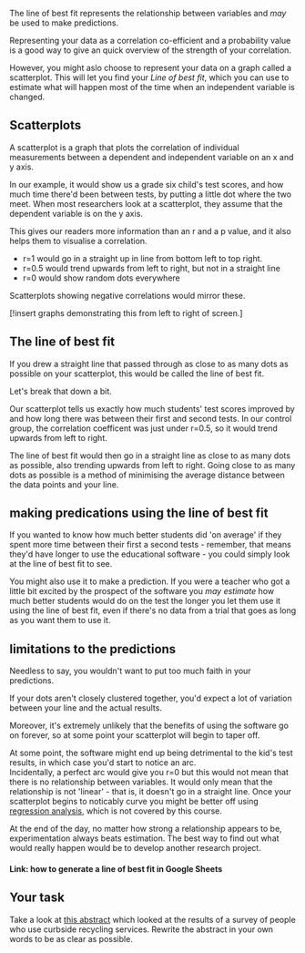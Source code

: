 The line of best fit represents the relationship between variables and _may_ be used to make predictions.  

Representing your data as a correlation co-efficient and a probability value is a good way to give an quick overview of the strength of your correlation.

However, you might aslo choose to represent your data on a graph called a scatterplot.  This will let you find your _Line of best fit_, which you can use to estimate what will happen most of the time when an independent variable is changed.
## Scatterplots

A scatterplot is a graph that plots the correlation of individual measurements between a dependent and independent variable on an x and y axis.

In our example, it would show us a grade six child's test scores, and how much time there'd been between tests, by putting a little dot where the two meet.  When most researchers look at a scatterplot, they assume that the dependent variable is on the y axis.   

This gives our readers more information than an r and a p value, and it also helps them to visualise a correlation.  

* r=1 would go in a straight up in line from bottom left to top right.
* r=0.5 would trend upwards from left to right, but not in a straight line
* r=0 would show random dots everywhere

Scatterplots showing negative correlations would mirror these.

[!insert graphs demonstrating this from left to right of screen.]

## The line of best fit

If you drew a straight line that passed through as close to as many dots as possible on your scatterplot, this would be called the line of best fit.  

Let's break that down a bit.

Our scatterplot tells us exactly how much students' test scores improved by and how long there was between their first and second tests.  In our control group, the correlation coefficent was just under r=0.5, so it would trend upwards from left to right.  

The line of best fit would then go in a straight line as close to as many dots as possible, also trending upwards from left to right. Going close to as many dots as possible is a method of minimising the average distance between the data points and your line.  

## making predications using the line of best fit

If you wanted to know how much better students did 'on average' if they spent more time between their first a second tests - remember, that means they'd have longer to use the educational software - you could simply look at the line of best fit to see.  

You might also use it to make a prediction.  If you were a teacher who got a little bit excited by the prospect of the software you _may estimate_ how much better students would do on the test the longer you let them use it using the line of best fit, even if there's no data from a trial that goes as long as you want them to use it.

## limitations to the predictions

Needless to say, you wouldn't want to put too much faith in your predictions.

If your dots aren't closely clustered together, you'd expect a lot of variation between your line and the actual results.

Moreover, it's extremely unlikely that the benefits of using the software go on forever, so at some point your scatterplot will begin to taper off. 

At some point, the software might end up being detrimental to the kid's test results, in which case you'd start to notice an arc.  
Incidentally, a perfect arc would give you r=0 but this would not mean that there is no relationship between variables.  It would only mean that the relationship is not 'linear' - that is, it doesn't go in a straight line.  Once your scatterplot begins to noticably curve you might be better off using [regression analysis](link), which is not covered by this course.

At the end of the day, no matter how strong a relationship appears to be, experimentation always beats estimation. The best way to find out what would really happen would be to develop another research project.

#### Link: how to generate a line of best fit in Google Sheets

## Your task

Take a look at [this abstract](journals.sagepub.com/doi/abs/10.1177/0013916595275005) which looked at the results of a survey of people who use curbside recycling services.  Rewrite the abstract in your own words to be as clear as possible.
